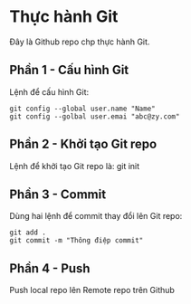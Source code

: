 # Thực hành Git
Đây là Github repo chp thực hành Git.
## Phần 1 - Cấu hình Git
Lệnh để cấu hình Git:

```
git config --global user.name "Name"
git config --golbal user.emai "abc@zy.com"
```

## Phần 2 - Khởi tạo Git repo

Lệnh để khởi tạo Git repo là: git init

## Phần 3 - Commit

Dùng hai lệnh để commit thay đổi lên Git repo:

```
git add .
git commit -m "Thông điệp commit"
``` 

## Phần 4 - Push
Push local repo lên Remote repo trên Github

